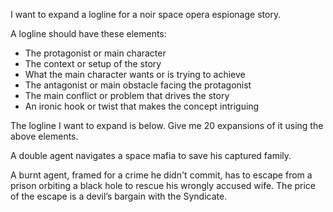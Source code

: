 I want to expand a logline for a noir space opera espionage story.

A logline should have these elements:

* The protagonist or main character
* The context or setup of the story
* What the main character wants or is trying to achieve
* The antagonist or main obstacle facing the protagonist
* The main conflict or problem that drives the story
* An ironic hook or twist that makes the concept intriguing

The logline I want to expand is below.  Give me 20 expansions of it using the above elements.

A double agent navigates a space mafia to save his captured family.




A burnt agent, framed for a crime he didn't commit, has to escape from a prison orbiting a black hole to rescue his wrongly accused wife. The price of the escape is a devil’s bargain with the Syndicate.

